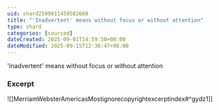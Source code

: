 ```yaml
---
uid: shard2509011459502660
title: "'Inadvertent' means without focus or without attention"
type: shard
categories: [sourced]
dateCreated: 2025-09-01T14:59:50+08:00
dateModified: 2025-09-15T12:36:47+08:00
---
```

'Inadvertent' means without focus or without attention

### Excerpt
![[MerriamWebsterAmericasMostignorecopyrightexcerptindex#^gydz1]]